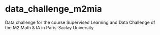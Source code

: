 # data_challenge_m2mia
Data challenge for the course Supervised Learning and Data Challenge of the M2 Math &amp; IA in Paris-Saclay University
